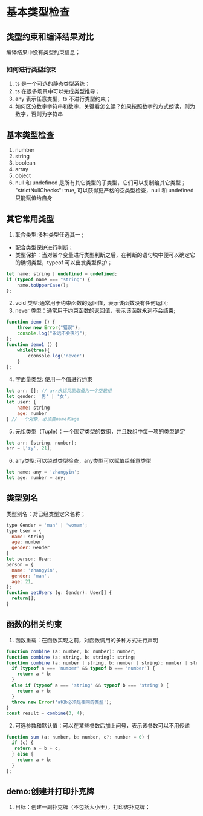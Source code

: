 # 基本类型检查

## 类型约束和编译结果对比

编译结果中没有类型约束信息；

### 如何进行类型约束

1. ts 是一个可选的静态类型系统；
2. ts 在很多场景中可以完成类型推导；
3. any 表示任意类型，ts 不进行类型约束；
4. 如何区分数字字符串和数字，关键看怎么读？如果按照数字的方式朗读，则为数字，否则为字符串

## 基本类型检查

1. number
2. string
3. boolean
4. array
5. object
6. null 和 undefined 是所有其它类型的子类型，它们可以复制给其它类型；  
   "strictNullChecks": true, 可以获得更严格的空类型检查，null 和 undefined 只能赋值给自身

## 其它常用类型

1. 联合类型:多种类型任选其一 ;  
  - 配合类型保护进行判断；  
  - 类型保护：当对某个变量进行类型判断之后，在判断的语句块中便可以确定它的确切类型，typeof 可以出发类型保护；  

```javascript
let name: string | undefined = undefined;
if (typeof name === "string") {
    name.toUpperCase();
};
```

2. void 类型:通常用于约束函数的返回值，表示该函数没有任何返回;
3. never 类型：通常用于约束函数的返回值，表示该函数永远不会结束;  

```javascript
function demo () {
    throw new Error("错误");
    console.log("永远不会执行");
};
function demo1 () {
    while(true){
        cconsole.log('never')
    }
};
```

4. 字面量类型: 使用一个值进行约束  
```javascript
let arr: []; // arr永远只能取值为一个空数组
let gender: '男' | '女';
let user: {
    name: string
    age: number
} // 一个对象，必须要name和age
```
5. 元祖类型（Tuple）：一个固定类型的数组，并且数组中每一项的类型确定
```javascript
let arr: [string, number];  
arr = ['zy', 21];
```

6. any类型:可以绕过类型检查，any类型可以赋值给任意类型
```javascript
let name: any = 'zhangyin';
let age: number = any; 
```

## 类型别名
类型别名：对已经类型定义名称；

```javascript  
type Gender = 'man' | 'womam';
type User = {
  name: string
  age: number
  gender: Gender
}
let person: User;
person = {
  name: 'zhangyin',
  gender: 'man',
  age: 21,
}; 
function getUsers (g: Gender): User[] {
  return[];
}
```

## 函数的相关约束
1. 函数重载：在函数实现之前，对函数调用的多种方式进行声明
```javascript
function combine (a: number, b: number): number;
function combine (a: string, b: string): string;
function combine (a: number | string, b: number | string): number | string {
  if (typeof a === 'number' && typeof b === 'number') {
    return a * b;
  }
  else if (typeof a === 'string' && typeof b === 'string') {
    return a + b;
  }
  throw new Error('a和b必须是相同的类型');
}
const result = combine(3, 4);
```
2. 可选参数和默认值：可以在某些参数后加上问号，表示该参数可以不用传递
```javascript
function sum (a: number, b: number, c?: number = 0) {
  if (c) {
   return a + b + c;
  } else {
    return a + b;
  }
};
```

## demo:创建并打印扑克牌
1. 目标：创建一副扑克牌（不包括大小王），打印该扑克牌；
